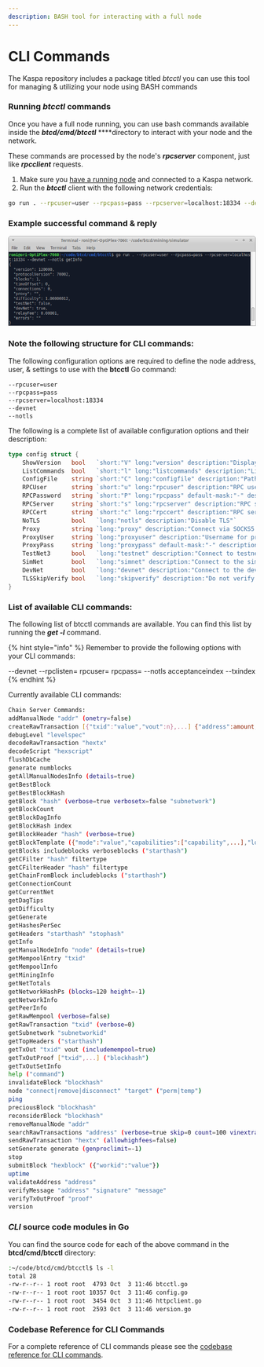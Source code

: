 ```yaml
---
description: BASH tool for interacting with a full node
---
```


# CLI Commands

The Kaspa repository includes a package titled _btcctl_ you can use this tool for managing & utilizing your node using BASH commands 

### Running _btcctl_ commands

Once you have a full node running, you can use bash commands available inside the _**btcd/cmd/btcctl**_ ****directory to interact with your node and the network.  

These commands are processed by the node's _**rpcserver**_ component, just like _**rpcclient**_ requests.

1. Make sure you [have a running node](../) and connected to a Kaspa network.
2. Run the _**btcctl**_ client with the following network credentials:

```bash
go run . --rpcuser=user --rpcpass=pass --rpcserver=localhost:18334 --devnet --notls getInfo
```

### Example successful command & reply

![Running btcctl getInfo command on a local Devnet](../../../.gitbook/assets/screenshot_2019-11-03_16-08-00.png)

### Note the following structure for CLI commands:

The following configuration options are required to define the node address, user, & settings to use with the **btcctl** Go command:

```text
--rpcuser=user 
--rpcpass=pass 
--rpcserver=localhost:18334 
--devnet 
--notls
```

The following is a complete list of available configuration options and their description:

```go
type config struct {
	ShowVersion   bool   `short:"V" long:"version" description:"Display version information and exit"`
	ListCommands  bool   `short:"l" long:"listcommands" description:"List all of the supported commands and exit"`
	ConfigFile    string `short:"C" long:"configfile" description:"Path to configuration file"`
	RPCUser       string `short:"u" long:"rpcuser" description:"RPC username"`
	RPCPassword   string `short:"P" long:"rpcpass" default-mask:"-" description:"RPC password"`
	RPCServer     string `short:"s" long:"rpcserver" description:"RPC server to connect to"`
	RPCCert       string `short:"c" long:"rpccert" description:"RPC server certificate chain for validation"`
	NoTLS         bool   `long:"notls" description:"Disable TLS"`
	Proxy         string `long:"proxy" description:"Connect via SOCKS5 proxy (eg. 127.0.0.1:9050)"`
	ProxyUser     string `long:"proxyuser" description:"Username for proxy server"`
	ProxyPass     string `long:"proxypass" default-mask:"-" description:"Password for proxy server"`
	TestNet3      bool   `long:"testnet" description:"Connect to testnet"`
	SimNet        bool   `long:"simnet" description:"Connect to the simulation test network"`
	DevNet        bool   `long:"devnet" description:"Connect to the development test network"`
	TLSSkipVerify bool   `long:"skipverify" description:"Do not verify tls certificates (not recommended!)"`
}
```

### List of available CLI commands:

The following list of btcctl commands are available.  You can find this list by running the _**get -l**_ command.

{% hint style="info" %}
Remember to provide the following options with your CLI commands:  

--devnet --rpclisten= rpcuser= rpcpass= --notls  acceptanceindex --txindex
{% endhint %}

Currently available CLI commands:

```bash
Chain Server Commands:
addManualNode "addr" (onetry=false)
createRawTransaction [{"txid":"value","vout":n},...] {"address":amount,...} (locktime)
debugLevel "levelspec"
decodeRawTransaction "hextx"
decodeScript "hexscript"
flushDbCache
generate numblocks
getAllManualNodesInfo (details=true)
getBestBlock
getBestBlockHash
getBlock "hash" (verbose=true verbosetx=false "subnetwork")
getBlockCount
getBlockDagInfo
getBlockHash index
getBlockHeader "hash" (verbose=true)
getBlockTemplate ({"mode":"value","capabilities":["capability",...],"longpollid":"value","sigoplimit":sigoplimit,"masslimit":masslimit,"maxversion":n,"target":"value","data":"value","workid":"value"})
getBlocks includeblocks verboseblocks ("starthash")
getCFilter "hash" filtertype
getCFilterHeader "hash" filtertype
getChainFromBlock includeblocks ("starthash")
getConnectionCount
getCurrentNet
getDagTips
getDifficulty
getGenerate
getHashesPerSec
getHeaders "starthash" "stophash"
getInfo
getManualNodeInfo "node" (details=true)
getMempoolEntry "txid"
getMempoolInfo
getMiningInfo
getNetTotals
getNetworkHashPs (blocks=120 height=-1)
getNetworkInfo
getPeerInfo
getRawMempool (verbose=false)
getRawTransaction "txid" (verbose=0)
getSubnetwork "subnetworkid"
getTopHeaders ("starthash")
getTxOut "txid" vout (includemempool=true)
getTxOutProof ["txid",...] ("blockhash")
getTxOutSetInfo
help ("command")
invalidateBlock "blockhash"
node "connect|remove|disconnect" "target" ("perm|temp")
ping
preciousBlock "blockhash"
reconsiderBlock "blockhash"
removeManualNode "addr"
searchRawTransactions "address" (verbose=true skip=0 count=100 vinextra=false reverse=false ["filteraddr",...])
sendRawTransaction "hextx" (allowhighfees=false)
setGenerate generate (genproclimit=-1)
stop
submitBlock "hexblock" ({"workid":"value"})
uptime
validateAddress "address"
verifyMessage "address" "signature" "message"
verifyTxOutProof "proof"
version
```

### _CLI_ source code modules in Go

You can find the source code for each of the above command in the **btcd/cmd/btcctl** directory:

```bash
:~/code/btcd/cmd/btcctl$ ls -l
total 28
-rw-r--r-- 1 root root  4793 Oct  3 11:46 btcctl.go
-rw-r--r-- 1 root root 10357 Oct  3 11:46 config.go
-rw-r--r-- 1 root root  3454 Oct  3 11:46 httpclient.go
-rw-r--r-- 1 root root  2593 Oct  3 11:46 version.go

```

### Codebase Reference for CLI Commands

For a complete reference  of CLI commands please see the [codebase reference for CLI commands](../../../api-reference/code-ref/btcctl.md).











